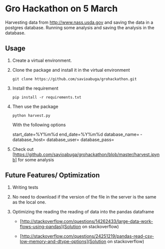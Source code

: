 Gro Hackathon on 5 March
====

Harvesting data from http://www.nass.usda.gov and saving the data in a postgres database.
Running some analysis and saving the analysis in the database.

Usage
---
1. Create a virtual environment.

2. Clone the package and install it in the virtual environment
    
    ```
    git clone https://github.com/savioabuga/grohackathon.git
    ```

3. Install the requirement

    ```
    pip install -r requirements.txt
    ```

4. Then use the package

    ```
    python harvest.py
    ```

   With the following options
   
   ­­start_date​=%Y­%m­%d
   ­­end_date​=%Y­%m­%d
   ­­database_name​=
   ­­database_host​=
   ­­database_user​=
   ­­database_pass​=

5. Check out [https://github.com/savioabuga/grohackathon/blob/master/harvest.ipynb] for some analysis

Future Features/ Optimization
---
1. Writing tests

2. No need to download if the version of the file in the server is the same as the local one.

3. Optimizing the reading the reading of data into the pandas dataframe

   + [http://stackoverflow.com/questions/14262433/large-data-work-flows-using-pandas](Solution on stackoverflow)
   
   + [http://stackoverflow.com/questions/24251219/pandas-read-csv-low-memory-and-dtype-options](Solution on stackoverflow)


   